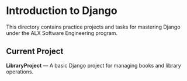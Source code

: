 # Introduction to Django
This directory contains practice projects and tasks for mastering Django under the ALX Software Engineering program.

## Current Project
**LibraryProject** — A basic Django project for managing books and library operations.
